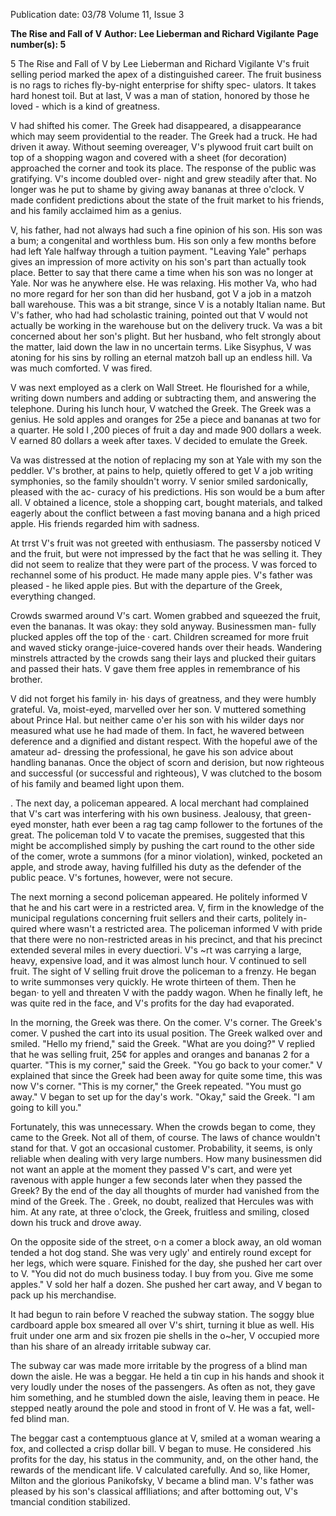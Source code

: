 Publication date: 03/78
Volume 11, Issue 3

**The Rise and Fall of V**
**Author: Lee Lieberman and Richard Vigilante**
**Page number(s): 5**

5 
The Rise and Fall of V 
by Lee Lieberman and 
Richard Vigilante 
V's fruit selling period marked the 
apex of a distinguished career. The 
fruit business is no rags to riches 
fly-by-night enterprise for shifty spec-
ulators. It takes hard honest toil. But 
at last, V was a man of station, 
honored by those he loved -
which 
is a kind of greatness. 

V had shifted his comer. The Greek 
had disappeared, a disappearance 
which may seem providential to the 
reader. The Greek had a truck. He 
had driven it away. Without seeming 
overeager, V's plywood fruit cart built 
on top of a shopping wagon and 
covered with a sheet (for decoration) 
approached the corner and took its 
place. The response of the public was 
gratifying. V's income doubled over-
night and grew steadily after that. No 
longer was he put to shame by giving 
away bananas at three o'clock. V 
made confident predictions about the 
state of the fruit market to his 
friends, and his family acclaimed him 
as a genius. 

V, his father, had not always had 
such a fine opinion of his son. His 
son was a bum; a congenital and 
worthless bum. His son only a few 
months before had left Yale halfway 
through a tuition payment. "Leaving 
Yale" perhaps gives an impression of 
more activity on his son's part than 
actually took place. Better to say that 
there came a time when his son was 
no longer at Yale. Nor was he 
anywhere else. He was relaxing. His 
mother Va, who had no more regard 
for her son than did her husband, got 
V a job in a matzoh ball warehouse. 
This was a bit strange, since V is a 
notably Italian name. But V's father, 
who had had scholastic training, 
pointed out that V would not actually 
be working in the warehouse but on 
the delivery truck. Va was a bit 
concerned about her son's plight. But 
her husband, who felt strongly about 
the matter, laid down the law in no 
uncertain terms. Like Sisyphus, V was 
atoning for his sins by rolling an 
eternal matzoh ball up an endless hill. 
Va was much comforted. V was fired. 

V was next employed as a clerk 
on Wall Street. He flourished for a 
while, writing down numbers and 
adding or subtracting them, and 
answering the telephone. During his 
lunch hour, V watched the Greek. 
The Greek was a genius. He sold 
apples and oranges for 25e a piece 
and bananas at two for a quarter. He 
sold I ,200 pieces of fruit a day and 
made 900 dollars a week. V earned 80 
dollars a week after taxes. V decided 
to emulate the Greek. 

Va was distressed at the notion of 
replacing my son at Yale with my son 
the peddler. V's brother, at pains to 
help, quietly offered to get V a job 
writing symphonies, so the family 
shouldn't worry. V senior smiled 
sardonically, pleased with the ac-
curacy of his predictions. His son 
would be a bum after all. V obtained 
a licence, stole a shopping cart, 
bought materials, and talked eagerly 
about the conflict between a fast 
moving banana and a high priced 
apple. His friends regarded him with 
sadness. 

At trrst V's fruit was not greeted 
with enthusiasm. The passersby 
noticed V and the fruit, but were not 
impressed by the fact that he was 
selling it. They did not seem to realize 
that they were part of the process. V 
was forced to rechannel some of his 
product. He made many apple pies. 
V's father was pleased -
he liked 
apple pies. But with the departure of 
the Greek, everything changed. 

Crowds swarmed around V's cart. 
Women grabbed and squeezed the 
fruit, even the bananas. It was okay: 
they sold anyway. Businessmen man-
fully plucked apples off the top of the · 
cart. Children screamed for more fruit 
and waved sticky orange-juice-covered 
hands over their heads. Wandering 
minstrels attracted by the crowds sang 
their lays and plucked their guitars 
and passed their hats. V gave them 
free apples in remembrance of his 
brother. 

V did not forget his family in· his 
days of greatness, and they were 
humbly grateful. Va, moist-eyed, 
marvelled over her son. V muttered 
something about Prince Hal. but 
neither came o'er his son with his 
wilder days nor measured what use he 
had made of them. In fact, he 
wavered between deference and a 
dignified and distant respect. With the 
hopeful awe of the amateur ad-
dressing the professional, he gave his 
son advice about handling bananas. 
Once the object of scorn and derision, 
but now righteous and successful (or 
successful and righteous), V was 
clutched to the bosom of his family 
and beamed light upon them. 

. The next day, a policeman appeared. 
A local merchant had complained that 
V's cart was interfering with his own 
business. Jealousy, that green-eyed 
monster, hath ever been a rag tag 
camp follower to the fortunes of the 
great. The policeman told V to vacate 
the premises, suggested that this 
might be accomplished simply by 
pushing the cart round to the other 
side of the comer, wrote a summons 
(for a minor violation), winked, 
pocketed an apple, and strode away, 
having fulfilled his duty as the 
defender of the public peace. V's 
fortunes, however, were not secure. 

The next morning a second policeman 
appeared. He politely informed V that 
he and his cart were in a restricted 
area. V, firm in the knowledge of the 
municipal regulations concerning fruit 
sellers and their carts, politely in-
quired where wasn't a restricted area. 
The policeman informed V with pride 
that there were no non-restricted 
areas in his precinct, and that his 
precinct extended several miles in 
every duectiori. V's ~rt was carrying a 
large, heavy, expensive load, and it 
was almost lunch hour. V continued 
to sell fruit. The sight of V selling 
fruit drove the policeman to a frenzy. 
He began to write summonses very 
quickly. He wrote thirteen of them. 
Then he began· to yell and threaten V 
with the paddy wagon. When he 
finally left, he was quite red in the 
face, and V's profits for the day had 
evaporated. 

In the morning, the Greek was 
there. On the comer. V's corner. The 
Greek's comer. V pushed the cart into 
its usual position. The Greek walked 
over and smiled. "Hello my friend," 
said the Greek. "What are you 
doing?" V replied that he was selling 
fruit, 25¢ for apples and oranges and 
bananas 2 for a quarter. "This is my 
corner," said the Greek. "You go 
back to your comer." V explained 
that since the Greek had been away 
for quite some time, this was now V's 
corner. "This is my corner," the 
Greek repeated. "You must go away." 
V began to set up for the day's work. 
"Okay," said the Greek. "I am going 
to kill you." 

Fortunately, this was unnecessary. 
When the crowds began to come, they 
came to the Greek. Not all of them, 
of course. The laws of chance 
wouldn't stand for that. V got an 
occasional customer. Probability, it 
seems, is only reliable when dealing 
with very large numbers. How many 
businessmen did not want an apple at 
the moment they passed V's cart, and 
were yet ravenous with apple hunger 
a few seconds later when they passed 
the Greek? By the end of the day all 
thoughts of murder had vanished 
from the mind of the Greek. The . 
Greek, no doubt, realized that 
Hercules was with him. At any rate, 
at three o'clock, the Greek, fruitless 
and smiling, closed down his truck 
and drove away. 

On the opposite side of the street, 
o·n a comer a block away, an old 
woman tended a hot dog stand. She 
was very ugly' and entirely round 
except for her legs, which were 
square. Finished for the day, she 
pushed her cart over to V. "You did 
not do much business today. I buy 
from you. Give me some apples." V 
sold her half a dozen. She pushed her 
cart away, and V began to pack up 
his merchandise. 

It had begun to rain before V 
reached the subway station. The 
soggy blue cardboard apple box 
smeared all over V's shirt, turning it 
blue as well. His fruit under one arm 
and six frozen pie shells in the o~her, 
V occupied more than his share of an 
already irritable subway car. 

The subway car was made more 
irritable by the progress of a blind 
man down the aisle. He was a beggar. 
He held a tin cup in his hands and 
shook it very loudly under the noses 
of the passengers. As often as not, 
they gave him something, and he 
stumbled down the aisle, leaving them 
in peace. He stepped neatly around 
the pole and stood in front of V. He 
was a fat, well-fed blind man. 

The beggar cast a contemptuous 
glance at V, smiled at a woman 
wearing a fox, and collected a crisp 
dollar bill. V began to muse. He 
considered .his profits for the day, his 
status in the community, and, on the 
other hand, the rewards of the 
mendicant life. V calculated carefully. 
And so, like Homer, Milton and 
the glorious Panikofsky, V became a 
blind man. V's father was pleased by 
his son's classical afflliations; and 
after bottoming out, V's tmancial 
condition stabilized.